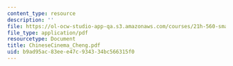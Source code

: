 ```yaml
---
content_type: resource
description: ''
file: https://ol-ocw-studio-app-qa.s3.amazonaws.com/courses/21h-560-smashing-the-iron-rice-bowl-chinese-east-asia-fall-2004/b9ad95ac83eee47c934334bc566315f0_ChineseCinema_Cheng.pdf
file_type: application/pdf
resourcetype: Document
title: ChineseCinema_Cheng.pdf
uid: b9ad95ac-83ee-e47c-9343-34bc566315f0
---
```

